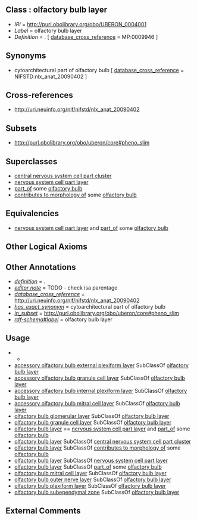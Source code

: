 
## Class : olfactory bulb layer

 * *IRI* = http://purl.obolibrary.org/obo/UBERON_0004001
 * *Label* = olfactory bulb layer
 * *Definition* = . [ [database_cross_reference](../../ef/oboInOwl#hasDbXref.md) = MP:0009946 ]

## Synonyms

 * cytoarchitectural part of olfactory bulb [ [database_cross_reference](../../ef/oboInOwl#hasDbXref.md) = NIFSTD:nlx_anat_20090402 ]

## Cross-references

 * http://uri.neuinfo.org/nif/nifstd/nlx_anat_20090402

## Subsets

 * http://purl.obolibrary.org/obo/uberon/core#pheno_slim

## Superclasses

 * [central nervous system cell part cluster](../../UBERON/15/UBERON_0011215.md)
 * [nervous system cell part layer](../../UBERON/03/UBERON_0022303.md)
 * [part_of](../../BFO/50/BFO_0000050.md) some [olfactory bulb](../../UBERON/64/UBERON_0002264.md)
 * [contributes to morphology of](../../RO/33/RO_0002433.md) some [olfactory bulb](../../UBERON/64/UBERON_0002264.md)

## Equivalencies

 * [nervous system cell part layer](../../UBERON/03/UBERON_0022303.md) and [part_of](../../BFO/50/BFO_0000050.md) some [olfactory bulb](../../UBERON/64/UBERON_0002264.md)

## Other Logical Axioms


## Other Annotations

 * *[definition](../../IAO/15/IAO_0000115.md)* = .
 * *[editor note](../../IAO/16/IAO_0000116.md)* = TODO - check isa parentage
 * *[database_cross_reference](../../ef/oboInOwl#hasDbXref.md)* = http://uri.neuinfo.org/nif/nifstd/nlx_anat_20090402
 * *[has_exact_synonym](../../ym/oboInOwl#hasExactSynonym.md)* = cytoarchitectural part of olfactory bulb
 * *[in_subset](../../et/oboInOwl#inSubset.md)* = http://purl.obolibrary.org/obo/uberon/core#pheno_slim
 * *[rdf-schema#label](../../el/rdf-schema#label.md)* = olfactory bulb layer

## Usage

 * -
 * [accessory olfactory bulb external plexiform layer](../../UBERON/89/UBERON_0019289.md) SubClassOf [olfactory bulb layer](../../UBERON/01/UBERON_0004001.md)
 * [accessory olfactory bulb granule cell layer](../../UBERON/44/UBERON_0015244.md) SubClassOf [olfactory bulb layer](../../UBERON/01/UBERON_0004001.md)
 * [accessory olfactory bulb internal plexiform layer](../../UBERON/90/UBERON_0019290.md) SubClassOf [olfactory bulb layer](../../UBERON/01/UBERON_0004001.md)
 * [accessory olfactory bulb mitral cell layer](../../UBERON/32/UBERON_0015432.md) SubClassOf [olfactory bulb layer](../../UBERON/01/UBERON_0004001.md)
 * [olfactory bulb glomerular layer](../../UBERON/77/UBERON_0005377.md) SubClassOf [olfactory bulb layer](../../UBERON/01/UBERON_0004001.md)
 * [olfactory bulb granule cell layer](../../UBERON/78/UBERON_0005378.md) SubClassOf [olfactory bulb layer](../../UBERON/01/UBERON_0004001.md)
 * [olfactory bulb layer](../../UBERON/01/UBERON_0004001.md) == [nervous system cell part layer](../../UBERON/03/UBERON_0022303.md) and [part_of](../../BFO/50/BFO_0000050.md) some [olfactory bulb](../../UBERON/64/UBERON_0002264.md)
 * [olfactory bulb layer](../../UBERON/01/UBERON_0004001.md) SubClassOf [central nervous system cell part cluster](../../UBERON/15/UBERON_0011215.md)
 * [olfactory bulb layer](../../UBERON/01/UBERON_0004001.md) SubClassOf [contributes to morphology of](../../RO/33/RO_0002433.md) some [olfactory bulb](../../UBERON/64/UBERON_0002264.md)
 * [olfactory bulb layer](../../UBERON/01/UBERON_0004001.md) SubClassOf [nervous system cell part layer](../../UBERON/03/UBERON_0022303.md)
 * [olfactory bulb layer](../../UBERON/01/UBERON_0004001.md) SubClassOf [part_of](../../BFO/50/BFO_0000050.md) some [olfactory bulb](../../UBERON/64/UBERON_0002264.md)
 * [olfactory bulb mitral cell layer](../../UBERON/86/UBERON_0004186.md) SubClassOf [olfactory bulb layer](../../UBERON/01/UBERON_0004001.md)
 * [olfactory bulb outer nerve layer](../../UBERON/78/UBERON_0005978.md) SubClassOf [olfactory bulb layer](../../UBERON/01/UBERON_0004001.md)
 * [olfactory bulb plexiform layer](../../UBERON/50/UBERON_0009950.md) SubClassOf [olfactory bulb layer](../../UBERON/01/UBERON_0004001.md)
 * [olfactory bulb subependymal zone](../../UBERON/80/UBERON_0005380.md) SubClassOf [olfactory bulb layer](../../UBERON/01/UBERON_0004001.md)

## External Comments

